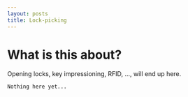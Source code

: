 ```yaml
---
layout: posts
title: Lock-picking
---
```


# What is this about?
Opening locks, key impressioning, RFID, ..., will end up here.


```
Nothing here yet...
```